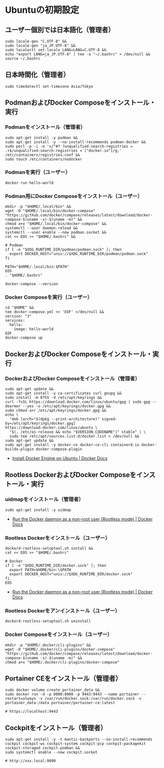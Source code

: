 # Ubuntuの初期設定
## ユーザー個別では日本語化（管理者）
```
sudo locale-gen "C.UTF-8" &&
sudo locale-gen "ja_JP.UTF-8" &&
sudo localectl set-locale LANG=LANG=C.UTF-8 &&
echo "export LANG=ja_JP.UTF-8" | tee -a "~/.bashrc" > /dev/null &&
source ~/.bashrc
```

## 日本時間化（管理者）
```
sudo timedatectl set-timezone Asia/Tokyo
```

## PodmanおよびDocker Composeをインストール・実行
### Podmanをインストール（管理者）
```
sudo apt-get install -y podman &&
sudo apt-get install -y --no-install-recommends podman-docker &&
sudo perl -p -i -e 's/^#? ?unqualified-search-registries = .+$/unqualified-search-registries = ["docker.io"]/g;' /etc/containers/registries.conf &&
sudo touch /etc/containers/nodocker
```

### Podmanを実行（ユーザー）
```
docker run hello-world
```

### Podman用にDocker Composeをインストール（ユーザー）
```
mkdir -p "$HOME/.local/bin" &&
wget -O "$HOME/.local/bin/docker-compose" "https://github.com/docker/compose/releases/latest/download/docker-compose-$(uname -s)-$(uname -m)" &&
chmod a+x "$HOME/.local/bin/docker-compose" &&
systemctl --user daemon-reload &&
systemctl --user enable --now podman.socket &&
cat << EOS >> "$HOME/.bashrc" &&

# Podman
if [ -e "$XDG_RUNTIME_DIR/podman/podman.sock" ]; then
  export DOCKER_HOST="unix://$XDG_RUNTIME_DIR/podman/podman.sock"
fi

PATH="$HOME/.local/bin:$PATH"
EOS
. "$HOME/.bashrc"

docker-compose --version
```

### Docker Composeを実行（ユーザー）
```
cd "$HOME" &&
tee docker-compose.yml << 'EOF' >/dev/null &&
version: "3"
services:
  hello:
    image: hello-world
EOF
docker-compose up
```

## DockerおよびDocker Composeをインストール・実行
### DockerおよびDocker Composeをインストール（管理者）
```
sudo apt-get update &&
sudo apt-get install -y ca-certificates curl gnupg &&
sudo install -m 0755 -d /etc/apt/keyrings &&
curl -fsSL https://download.docker.com/linux/ubuntu/gpg | sudo gpg --dearmor --yes -o /etc/apt/keyrings/docker.gpg &&
sudo chmod a+r /etc/apt/keyrings/docker.gpg &&
echo \
  "deb [arch="$(dpkg --print-architecture)" signed-by=/etc/apt/keyrings/docker.gpg] https://download.docker.com/linux/ubuntu \
  "$(. /etc/os-release && echo "$VERSION_CODENAME")" stable" | \
  sudo tee /etc/apt/sources.list.d/docker.list > /dev/null &&
sudo apt-get update &&
sudo apt-get install -y docker-ce docker-ce-cli containerd.io docker-buildx-plugin docker-compose-plugin
```

- [Install Docker Engine on Ubuntu | Docker Docs](https://docs.docker.com/engine/install/ubuntu/)

## Rootless DockerおよびDocker Composeをインストール・実行
### uidmapをインストール（管理者）
```
sudo apt-get install -y uidmap
```
- [Run the Docker daemon as a non-root user (Rootless mode) | Docker Docs](https://docs.docker.com/engine/security/rootless/)

### Rootless Dockerをインストール（ユーザー）
```
dockerd-rootless-setuptool.sh install &&
cat << EOS >> "$HOME/.bashrc"

# Docker
if [ -e "$XDG_RUNTIME_DIR/docker.sock" ]; then
  export PATH=$HOME/bin:\$PATH
  export DOCKER_HOST="unix://$XDG_RUNTIME_DIR/docker.sock"
fi
EOS
```
- [Run the Docker daemon as a non-root user (Rootless mode) | Docker Docs](https://docs.docker.com/engine/security/rootless/)

### Rootless Dockerをアンインストール（ユーザー）
```
dockerd-rootless-setuptool.sh uninstall
```

### Docker Composeをインストール（ユーザー）
```
mkdir -p "$HOME/.docker/cli-plugins" &&
wget -O "$HOME/.docker/cli-plugins/docker-compose" "https://github.com/docker/compose/releases/latest/download/docker-compose-$(uname -s)-$(uname -m)" &&
chmod a+x "$HOME/.docker/cli-plugins/docker-compose"
```

## Portainer CEをインストール（管理者）
```
sudo docker volume create portainer_data &&
sudo docker run -d -p 8000:8000 -p 9443:9443 --name portainer --restart=always -v /var/run/docker.sock:/var/run/docker.sock -v portainer_data:/data portainer/portainer-ce:latest

# https://localhost:9443
```

## Cockpitをインストール（管理者）
```
sudo apt-get install -y -t mantic-backports --no-install-recommends cockpit cockpit-ws cockpit-system cockpit-pcp cockpit-packagekit cockpit-storaged cockpit-podman &&
sudo systemctl enable --now cockpit.socket

# http://xxx.local:9090
```
